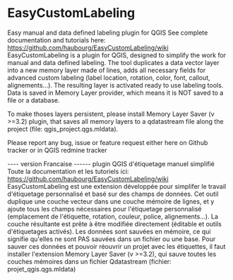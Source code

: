 EasyCustomLabeling
==================
Easy manual and data defined labeling plugin for QGIS 
See complete documentation and tutorials here: https://github.com/haubourg/EasyCustomLabeling/wiki
EasyCustomLabeling is a plugin for QGIS, designed to simplify the work for manual and data defined labeling. 
The tool duplicates a data vector layer into a new memory layer made of lines, adds all necessary fields for advanced custom labeling (label location, rotation, color, font, callout, alignements...).
The resulting layer is activated ready to use labeling tools. 
Data is saved in Memory Layer provider, which means it is NOT saved to a file or a database. 

To make thoses layers persistent, please install Memory Layer Saver (v >=3.2) plugin, that saves all memory layers to a qdatastream file along the project (file: qgis_project.qgs.mldata).

Please report any bug, issue or feature request either here on Github tracker or in QGIS redmine tracker



---- version Francaise ------
plugin QGIS d'étiquetage manuel simplifié
Toute la documentation et les tutoriels ici: https://github.com/haubourg/EasyCustomLabeling/wiki
EasyCustomLabeling est une extension développée pour simplifer le travail d'étiquetage personnalisé et basé sur des champs de données. Cet outil duplique une couche vecteur dans une couche mémoire de lignes, et y ajoute tous les champs nécessaires pour l'étiquetage personnalisé (emplacement de l'étiquette, rotation, couleur, police, alignements...). La couche résultante est prête à être modifiée directement (éditable et outils d'étiquetages activés). 
Les données sont sauvées en mémoire, ce qui signifie qu'elles ne sont PAS sauvées dans un fichier ou une base. 
Pour sauver ces données et pouvoir réouvrir un projet avec les étiquettes, il faut installer l'extension Memory Layer Saver (v >=3.2), qui sauve toutes les couches mémoires dans un fichier Qdatastream (fichier: projet_qgis.qgs.mldata)
